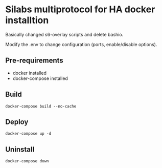 # Silabs multiprotocol for HA docker installtion

Basically changed s6-overlay scripts and delete bashio.

Modify the .env to change configuration (ports, enable/disable options).

## Pre-requirements
- docker installed
- docker-compose installed

## Build 
```
docker-compose build --no-cache
```

## Deploy
```
docker-compose up -d
```

## Uninstall
```
docker-compose down
```
